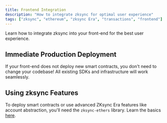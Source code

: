 ```yaml
---
title: Frontend Integration
description: "How to integrate zksync for optimal user experience"
tags: ["zksync", "ethereum", "zksync Era", "transactions", "frontend"]
---
```


Learn how to integrate zksync into your front-end for the best user experience.

## Immediate Production Deployment

If your front-end does not deploy new smart contracts, you don't need to change your codebase! All existing SDKs and
infrastructure will work seamlessly.

## Using zksync Features

To deploy smart contracts or use advanced ZKsync Era features like account abstraction, you'll need the `zksync-ethers`
library. Learn the basics [here](/sdk/js/ethers/v6/features).
